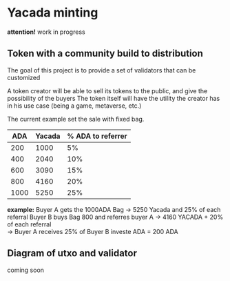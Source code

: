 # Yacada minting 
**attention!** work in progress
## Token with a community build to distribution

The goal of this project is to provide a set of validators that can be customized 

A token creator will be able to sell its tokens to the public, and give the possibility of the buyers
The token itself will have the utility the creator has in his use case (being a game, metaverse, etc.)

The current example set the sale with fixed bag.


|ADA                |Yacada |% ADA to referrer|
|----------------|-------------------------------|-----------------------------|
|200|1000|5%            |
|400|2040 |10%           |
|600|3090|15%|
|800|4160|20%|
|1000|5250|25%|

**example:** 
Buyer A gets the 1000ADA Bag -> 5250 Yacada and 25% of each referral
Buyer B buys Bag 800 and referres buyer A 
	-> 4160 YACADA + 20% of each referral  
	-> Buyer A receives 25% of Buyer B investe ADA = 200 ADA

## Diagram of utxo and validator
coming soon